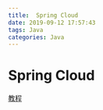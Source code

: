 ```yaml
---
title:  Spring Cloud
date: 2019-09-12 17:57:43
tags: Java
categories: Java
---
```

# Spring Cloud

[教程](https://mp.weixin.qq.com/s/ZH-3JK90mhnJPfdsYH2yDA)
